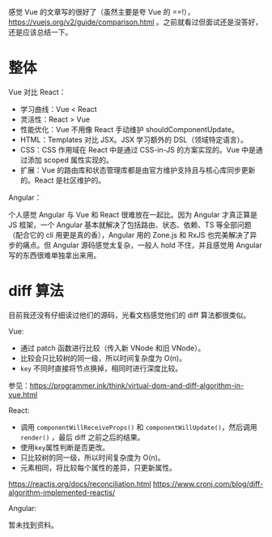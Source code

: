 感觉 Vue 的文章写的很好了（虽然主要是夸 Vue 的 ==!），<https://vuejs.org/v2/guide/comparison.html> 。之前就看过但面试还是没答好，还是应该总结一下。

# 整体

Vue 对比 React：

-   学习曲线：Vue &lt; React
-   灵活性：React > Vue
-   性能优化：Vue 不用像 React 手动维护 shouldComponentUpdate。
-   HTML：Templates 对比 JSX。JSX 学习额外的 DSL（领域特定语言）。
-   CSS：CSS 作用域在 React 中是通过 CSS-in-JS 的方案实现的。Vue 中是通过添加 scoped 属性实现的。
-   扩展：Vue 的路由库和状态管理库都是由官方维护支持且与核心库同步更新的。React 是社区维护的。

Angular：

个人感觉 Angular 与 Vue 和 React 很难放在一起比。因为 Angular 才真正算是 JS 框架，一个 Angular 基本就解决了包括路由、状态、依赖、TS 等全部问题（配合它的 cli 用更是真的香），Angular 用的 Zone.js 和 RxJS 也完美解决了异步的痛点。但 Angular 源码感觉太复杂，一般人 hold 不住，并且感觉用 Angular 写的东西很难单独拿出来用。

# diff 算法

目前我还没有仔细读过他们的源码，光看文档感觉他们的 diff 算法都很类似。

Vue:

-   通过 patch 函数进行比较（传入新 VNode 和旧 VNode）。
-   比较会只比较树的同一级，所以时间复杂度为 O(n)。
-   `key` 不同时直接将节点换掉，相同时进行深度比较。

参见：<https://programmer.ink/think/virtual-dom-and-diff-algorithm-in-vue.html>

React:

-   调用 `componentWillReceiveProps()` 和 `componentWillUpdate()`，然后调用 `render()` ，最后 diff 之前之后的结果。
-   使用`key`属性判断是否更改。
-   只比较树的同一级，所以时间复杂度为 O(n)。
-   元素相同，将比较每个属性的差异，只更新属性。

<https://reactjs.org/docs/reconciliation.html>
<https://www.cronj.com/blog/diff-algorithm-implemented-reactjs/>

Angular:

暂未找到资料。
